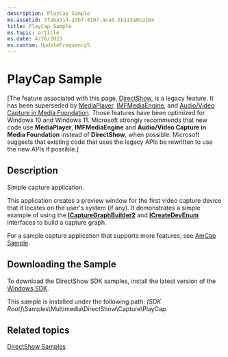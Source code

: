 ```yaml
---
description: PlayCap Sample
ms.assetid: 3faba514-23b7-4107-aca6-5b113a0ca164
title: PlayCap Sample
ms.topic: article
ms.date: 4/26/2023
ms.custom: UpdateFrequency5
---
```


# PlayCap Sample

\[The feature associated with this page, [DirectShow](/windows/win32/directshow/directshow), is a legacy feature. It has been superseded by [MediaPlayer](/uwp/api/Windows.Media.Playback.MediaPlayer), [IMFMediaEngine](/windows/win32/api/mfmediaengine/nn-mfmediaengine-imfmediaengine), and [Audio/Video Capture in Media Foundation](windows/win32/medfound/audio-video-capture-in-media-foundation). Those features have been optimized for Windows 10 and Windows 11. Microsoft strongly recommends that new code use **MediaPlayer**, **IMFMediaEngine** and **Audio/Video Capture in Media Foundation** instead of **DirectShow**, when possible. Microsoft suggests that existing code that uses the legacy APIs be rewritten to use the new APIs if possible.\]

## Description

Simple capture application.

This application creates a preview window for the first video capture device that it locates on the user's system (if any). It demonstrates a simple example of using the [**ICaptureGraphBuilder2**](/windows/desktop/api/Strmif/nn-strmif-icapturegraphbuilder2) and [**ICreateDevEnum**](/windows/desktop/api/Strmif/nn-strmif-icreatedevenum) interfaces to build a capture graph.

For a sample capture application that supports more features, see [AmCap Sample](amcap-sample.md).

## Downloading the Sample

To download the DirectShow SDK samples, install the latest version of the [Windows SDK](https://msdn.microsoft.com/windowsvista/bb980924.aspx).

This sample is installed under the following path: *\[SDK Root\]*\\Samples\\Multimedia\\DirectShow\\Capture\\PlayCap.

## Related topics

<dl> <dt>

[DirectShow Samples](directshow-samples.md)
</dt> </dl>

 

 



